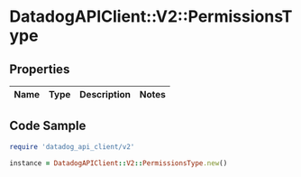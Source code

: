 # DatadogAPIClient::V2::PermissionsType

## Properties

| Name | Type | Description | Notes |
| ---- | ---- | ----------- | ----- |

## Code Sample

```ruby
require 'datadog_api_client/v2'

instance = DatadogAPIClient::V2::PermissionsType.new()
```

